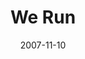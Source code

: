 ---
layout: message
category: message
series: "Context"
title: "We Run"
date: 2007-11-10
audio-description: "If you&apos;ve been around here for more than five minutes or so, you might come to the conclusion that Crossroads is a pretty unusual place. But there&apos;s a method to our madness. That&apos;s why we&apos;re spending three weeks talking context for who we are, what we believe and why we do what we do. We hope to inform, inspire, answer some common questions and maybe even provoke some new ones. Stay tuned."
audio: "http://www.crossroads.net/audio/2007/2007_09_Context/Context_1_Run_11-11-07_Tome_webaudio.mp3"
audio-title: "We Run"
audio-duration: "37:06"
---
